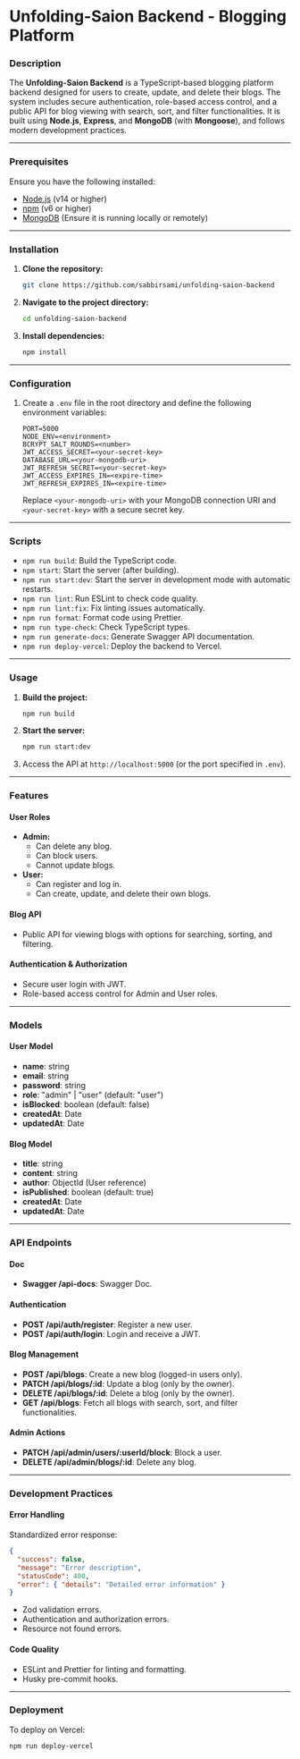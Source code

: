 # Unfolding-Saion Backend - Blogging Platform

### Description
The **Unfolding-Saion Backend** is a TypeScript-based blogging platform backend designed for users to create, update, and delete their blogs. The system includes secure authentication, role-based access control, and a public API for blog viewing with search, sort, and filter functionalities. It is built using **Node.js**, **Express**, and **MongoDB** (with **Mongoose**), and follows modern development practices.

---

### Prerequisites

Ensure you have the following installed:

- [Node.js](https://nodejs.org/) (v14 or higher)
- [npm](https://www.npmjs.com/) (v6 or higher)
- [MongoDB](https://www.mongodb.com/) (Ensure it is running locally or remotely)

---

### Installation

1. **Clone the repository:**
   ```bash
   git clone https://github.com/sabbirsami/unfolding-saion-backend
   ```
2. **Navigate to the project directory:**
   ```bash
   cd unfolding-saion-backend
   ```
3. **Install dependencies:**
   ```bash
   npm install
   ```

---

### Configuration

1. Create a `.env` file in the root directory and define the following environment variables:
   ```env
   PORT=5000
   NODE_ENV=<environment>
   BCRYPT_SALT_ROUNDS=<number>
   JWT_ACCESS_SECRET=<your-secret-key>
   DATABASE_URL=<your-mongodb-uri>
   JWT_REFRESH_SECRET=<your-secret-key>
   JWT_ACCESS_EXPIRES_IN=<expire-time>
   JWT_REFRESH_EXPIRES_IN=<expire-time>
   ```
   Replace `<your-mongodb-uri>` with your MongoDB connection URI and `<your-secret-key>` with a secure secret key.

---

### Scripts

- `npm run build`: Build the TypeScript code.
- `npm start`: Start the server (after building).
- `npm run start:dev`: Start the server in development mode with automatic restarts.
- `npm run lint`: Run ESLint to check code quality.
- `npm run lint:fix`: Fix linting issues automatically.
- `npm run format`: Format code using Prettier.
- `npm run type-check`: Check TypeScript types.
- `npm run generate-docs`: Generate Swagger API documentation.
- `npm run deploy-vercel`: Deploy the backend to Vercel.

---

### Usage

1. **Build the project:**
   ```bash
   npm run build
   ```
2. **Start the server:**
   ```bash
   npm run start:dev
   ```
3. Access the API at `http://localhost:5000` (or the port specified in `.env`).

---

### Features

#### User Roles
- **Admin:**
  - Can delete any blog.
  - Can block users.
  - Cannot update blogs.
- **User:**
  - Can register and log in.
  - Can create, update, and delete their own blogs.

#### Blog API
- Public API for viewing blogs with options for searching, sorting, and filtering.

#### Authentication & Authorization
- Secure user login with JWT.
- Role-based access control for Admin and User roles.

---

### Models

#### User Model
- **name**: string
- **email**: string
- **password**: string
- **role**: "admin" | "user" (default: "user")
- **isBlocked**: boolean (default: false)
- **createdAt**: Date
- **updatedAt**: Date

#### Blog Model
- **title**: string
- **content**: string
- **author**: ObjectId (User reference)
- **isPublished**: boolean (default: true)
- **createdAt**: Date
- **updatedAt**: Date

---

### API Endpoints

#### Doc
- **Swagger /api-docs**: Swagger Doc.

#### Authentication
- **POST /api/auth/register**: Register a new user.
- **POST /api/auth/login**: Login and receive a JWT.

#### Blog Management
- **POST /api/blogs**: Create a new blog (logged-in users only).
- **PATCH /api/blogs/:id**: Update a blog (only by the owner).
- **DELETE /api/blogs/:id**: Delete a blog (only by the owner).
- **GET /api/blogs**: Fetch all blogs with search, sort, and filter functionalities.

#### Admin Actions
- **PATCH /api/admin/users/:userId/block**: Block a user.
- **DELETE /api/admin/blogs/:id**: Delete any blog.

---

### Development Practices

#### Error Handling
Standardized error response:
```json
{
  "success": false,
  "message": "Error description",
  "statusCode": 400,
  "error": { "details": "Detailed error information" }
}
```
- Zod validation errors.
- Authentication and authorization errors.
- Resource not found errors.

#### Code Quality
- ESLint and Prettier for linting and formatting.
- Husky pre-commit hooks.

---

### Deployment

To deploy on Vercel:
```bash
npm run deploy-vercel
```
